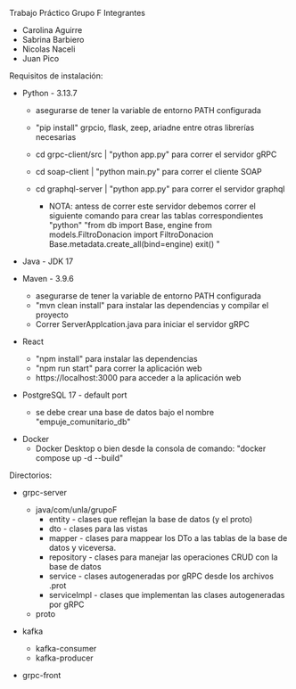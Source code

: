Trabajo Práctico
Grupo F
Integrantes
+ Carolina Aguirre
+ Sabrina Barbiero
+ Nicolas Naceli
+ Juan Pico


Requisitos de instalación:
+ Python - 3.13.7
  * asegurarse de tener la variable de entorno PATH configurada
  * "pip install" grpcio, flask, zeep, ariadne entre otras librerías necesarias
  * cd grpc-client/src | "python app.py" para correr el servidor gRPC
  * cd soap-client | "python main.py" para correr el cliente SOAP
  * cd graphql-server | "python app.py" para correr el servidor graphql

    * NOTA: antess de correr este servidor debemos correr el siguiente comando para crear las tablas correspondientes
    "python"
    "from db import Base, engine
    from models.FiltroDonacion import FiltroDonacion
    Base.metadata.create_all(bind=engine)
    exit()  "

+ Java - JDK 17
+ Maven - 3.9.6
  * asegurarse de tener la variable de entorno PATH configurada
  * "mvn clean install" para instalar las dependencias y compilar el proyecto
  * Correr ServerApplcation.java para iniciar el servidor gRPC
+ React
    * "npm install" para instalar las dependencias
    * "npm run start" para correr la aplicación web
    * https://localhost:3000 para acceder a la aplicación web
+ PostgreSQL 17 - default port 
   * se debe crear una base de datos bajo el nombre "empuje_comunitario_db"
* Docker
  * Docker Desktop o bien desde la consola de comando: "docker compose up -d --build"


Directorios:
+ grpc-server
  + java/com/unla/grupoF
    + entity - clases que reflejan la base de datos (y el proto)
    + dto - clases para las vistas
    + mapper - clases para mappear los DTo a las tablas de la base de datos y viceversa.
    + repository - clases para manejar las operaciones CRUD con la base de datos
    + service - clases autogeneradas por gRPC desde los archivos .prot
    + serviceImpl - clases que implementan las clases autogeneradas por gRPC
  + proto
  
+ kafka
    + kafka-consumer
    + kafka-producer

+ grpc-front
  